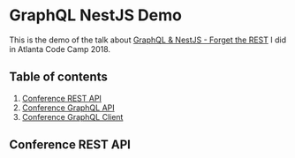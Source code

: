 # GraphQL NestJS Demo

This is the demo of the talk about [GraphQL & NestJS - Forget the REST](https://graphql-nestjs.now.sh/#/) I did in Atlanta Code Camp 2018.

## Table of contents

1. [Conference REST API](#conference-rest-api)
2. [Conference GraphQL API](#conference-graphql-api)
3. [Conference GraphQL Client](#conference-graphql-client)

## Conference REST API
